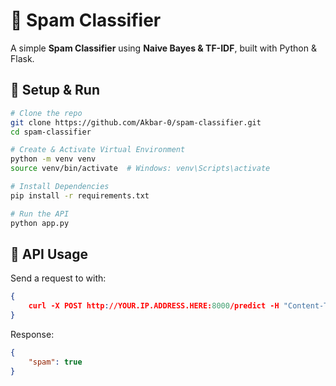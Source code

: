 # 📧 Spam Classifier

A simple **Spam Classifier** using **Naive Bayes & TF-IDF**, built with Python & Flask.

## 🚀 Setup & Run
```sh
# Clone the repo
git clone https://github.com/Akbar-0/spam-classifier.git
cd spam-classifier

# Create & Activate Virtual Environment
python -m venv venv
source venv/bin/activate  # Windows: venv\Scripts\activate

# Install Dependencies
pip install -r requirements.txt

# Run the API
python app.py
```

## 📡 API Usage
Send a  request to  with:
```json
{
    curl -X POST http://YOUR.IP.ADDRESS.HERE:8000/predict -H "Content-Type: application/json" -d "{\"message\": \"There you have it folx. The numbers don't lie. Americans are mostly...\"}"
}
```
Response:
```json
{
    "spam": true
}
```

